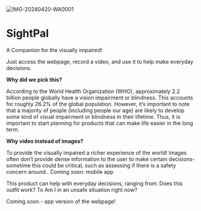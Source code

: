 ![IMG-20240420-WA0001](https://github.com/Chaitra-B-V/Women-Hackthon-GithubSF/assets/31518077/37b042f7-019c-4a7e-85df-c20e6c4d66d8)


# SightPal

 A Companion for the visually impaired!

Just access the webpage, record a video, and use it to help make everyday decisions. 


**Why did we pick this?**


According to the World Health Organization (WHO), approximately 2.2 billion people globally have a vision impairment or blindness. This accounts for roughly 26.2% of the global population. 
However, it’s important to note that a majority of people (including people our age) are likely to develop some kind of visual impairment or blindness in their lifetime. Thus, it is important to start planning for products that can make life easier in the long term. 



**Why video instead of images?**

To provide the visually impaired a richer experience of the world! Images often don’t provide dense information to the user to make certain decisions- sometime this could be critical, such as assessing if  there is a safety concern around..
Coming soon: mobile app 

This product can help with everyday decisions, ranging from:
Does this outfit work?
To
Am I in an unsafe situation right now?


Coming soon - app version of the webpage!
